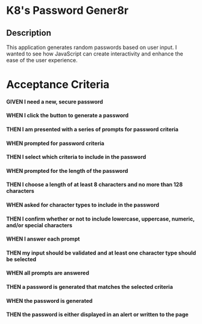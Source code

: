 # K8's Password Gener8r
## Description
This application generates random passwords based on user input. I wanted to see how JavaScript can create interactivity and enhance the ease of the user experience. 

# Acceptance Criteria
#### GIVEN I need a new, secure password
#### WHEN I click the button to generate a password
#### THEN I am presented with a series of prompts for password criteria
#### WHEN prompted for password criteria
#### THEN I select which criteria to include in the password
#### WHEN prompted for the length of the password
#### THEN I choose a length of at least 8 characters and no more than 128 characters
#### WHEN asked for character types to include in the password
#### THEN I confirm whether or not to include lowercase, uppercase, numeric, and/or special characters
#### WHEN I answer each prompt
#### THEN my input should be validated and at least one character type should be selected
#### WHEN all prompts are answered
#### THEN a password is generated that matches the selected criteria
#### WHEN the password is generated
#### THEN the password is either displayed in an alert or written to the page
